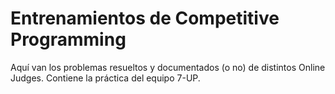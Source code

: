 # Entrenamientos de Competitive Programming
Aquí van los problemas resueltos y documentados (o no) de distintos Online Judges. Contiene la práctica del equipo 7-UP.
